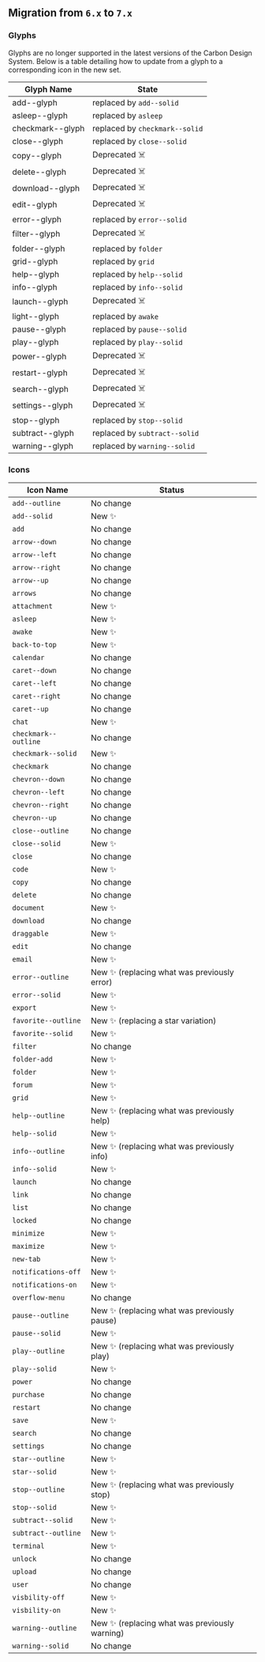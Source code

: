 ## Migration from `6.x` to `7.x`

### Glyphs

Glyphs are no longer supported in the latest versions of the Carbon Design System. Below is a table detailing how to update from a glyph to a corresponding icon in the new set.

| Glyph Name       | State                          |
| ---------------- | ------------------------------ |
| add--glyph       | replaced by `add--solid`       |
| asleep--glyph    | replaced by `asleep`           |
| checkmark--glyph | replaced by `checkmark--solid` |
| close--glyph     | replaced by `close--solid`     |
| copy--glyph      | Deprecated ☠️                  |
| delete--glyph    | Deprecated ☠️                  |
| download--glyph  | Deprecated ☠️                  |
| edit--glyph      | Deprecated ☠️                  |
| error--glyph     | replaced by `error--solid`     |
| filter--glyph    | Deprecated ☠️                  |
| folder--glyph    | replaced by `folder`           |
| grid--glyph      | replaced by `grid`             |
| help--glyph      | replaced by `help--solid`      |
| info--glyph      | replaced by `info--solid`      |
| launch--glyph    | Deprecated ☠️                  |
| light--glyph     | replaced by `awake`            |
| pause--glyph     | replaced by `pause--solid`     |
| play--glyph      | replaced by `play--solid`      |
| power--glyph     | Deprecated ☠️                  |
| restart--glyph   | Deprecated ☠️                  |
| search--glyph    | Deprecated ☠️                  |
| settings--glyph  | Deprecated ☠️                  |
| stop--glyph      | replaced by `stop--solid`      |
| subtract--glyph  | replaced by `subtract--solid`  |
| warning--glyph   | replaced by `warning--solid`   |

### Icons

| Icon Name            | Status                                         |
| -------------------- | ---------------------------------------------- |
| `add--outline`       | No change                                      |
| `add--solid`         | New ✨                                         |
| `add`                | No change                                      | – |
| `arrow--down`        | No change                                      |
| `arrow--left`        | No change                                      |
| `arrow--right`       | No change                                      |
| `arrow--up`          | No change                                      |
| `arrows`             | No change                                      |
| `attachment`         | New ✨                                         |
| `asleep`             | New ✨                                         |
| `awake`              | New ✨                                         |
| `back-to-top`        | New ✨                                         |
| `calendar`           | No change                                      |
| `caret--down`        | No change                                      |
| `caret--left`        | No change                                      |
| `caret--right`       | No change                                      |
| `caret--up`          | No change                                      |
| `chat`               | New ✨                                         |
| `checkmark--outline` | No change                                      |
| `checkmark--solid`   | New ✨                                         |
| `checkmark`          | No change                                      |
| `chevron--down`      | No change                                      |
| `chevron--left`      | No change                                      |
| `chevron--right`     | No change                                      |
| `chevron--up`        | No change                                      |
| `close--outline`     | No change                                      |
| `close--solid`       | New ✨                                         |
| `close`              | No change                                      |
| `code`               | New ✨                                         |
| `copy`               | No change                                      |
| `delete`             | No change                                      |
| `document`           | New ✨                                         |
| `download`           | No change                                      |
| `draggable`          | New ✨                                         |
| `edit`               | No change                                      |
| `email`              | New ✨                                         |
| `error--outline`     | New ✨ (replacing what was previously error)   |
| `error--solid`       | New ✨                                         |
| `export`             | New ✨                                         |
| `favorite--outline`  | New ✨ (replacing a star variation)            |
| `favorite--solid`    | New ✨                                         |
| `filter`             | No change                                      |
| `folder-add`         | New ✨                                         |
| `folder`             | New ✨                                         |
| `forum`              | New ✨                                         |
| `grid`               | New ✨                                         |
| `help--outline`      | New ✨ (replacing what was previously help)    |
| `help--solid`        | New ✨                                         |
| `info--outline`      | New ✨ (replacing what was previously info)    |
| `info--solid`        | New ✨                                         |
| `launch`             | No change                                      |
| `link`               | No change                                      |
| `list`               | No change                                      |
| `locked`             | No change                                      |
| `minimize`           | New ✨                                         |
| `maximize`           | New ✨                                         |
| `new-tab`            | New ✨                                         |
| `notifications-off`  | New ✨                                         |
| `notifications-on`   | New ✨                                         |
| `overflow-menu`      | No change                                      |
| `pause--outline`     | New ✨ (replacing what was previously pause)   |
| `pause--solid`       | New ✨                                         |
| `play--outline`      | New ✨ (replacing what was previously play)    |
| `play--solid`        | New ✨                                         |
| `power`              | No change                                      |
| `purchase`           | No change                                      |
| `restart`            | No change                                      |
| `save`               | New ✨                                         |
| `search`             | No change                                      |
| `settings`           | No change                                      |
| `star--outline`      | New ✨                                         |
| `star--solid`        | New ✨                                         |
| `stop--outline`      | New ✨ (replacing what was previously stop)    |
| `stop--solid`        | New ✨                                         |
| `subtract--solid`    | New ✨                                         |
| `subtract--outline`  | New ✨                                         |
| `terminal`           | New ✨                                         |
| `unlock`             | No change                                      |
| `upload`             | No change                                      |
| `user`               | No change                                      |
| `visbility-off`      | New ✨                                         |
| `visbility-on`       | New ✨                                         |
| `warning--outline`   | New ✨ (replacing what was previously warning) |
| `warning--solid`     | No change                                      |

